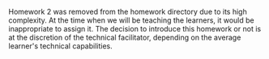Homework 2 was removed from the homework directory due to its high complexity. At the time when we will be teaching the learners, it would be inappropriate to assign it. The decision to introduce this homework or not is at the discretion of the technical facilitator, depending on the average learner's technical capabilities.